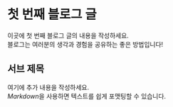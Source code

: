 # 첫 번째 블로그 글

이곳에 첫 번째 블로그 글의 내용을 작성하세요.  
블로그는 여러분의 생각과 경험을 공유하는 좋은 방법입니다!

## 서브 제목

여기에 추가 내용을 작성하세요.  
*Markdown*을 사용하면 텍스트를 쉽게 포맷팅할 수 있습니다.
